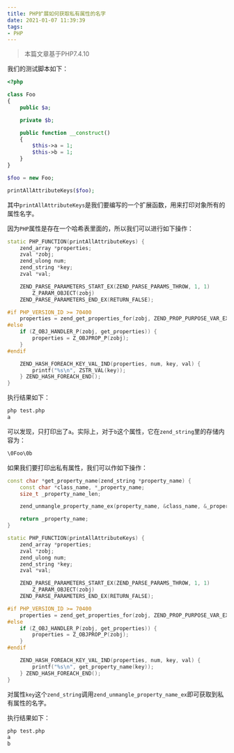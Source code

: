 ```yaml
---
title: PHP扩展如何获取私有属性的名字
date: 2021-01-07 11:39:39
tags:
- PHP
---
```


> 本篇文章基于PHP7.4.10

我们的测试脚本如下：

```php
<?php

class Foo
{
    public $a;

    private $b;

    public function __construct()
    {
        $this->a = 1;
        $this->b = 1;
    }
}

$foo = new Foo;

printAllAttributeKeys($foo);
```

其中`printAllAttributeKeys`是我们要编写的一个扩展函数，用来打印对象所有的属性名字。

因为`PHP`属性是存在一个哈希表里面的，所以我们可以进行如下操作：

```cpp
static PHP_FUNCTION(printAllAttributeKeys) {
    zend_array *properties;
    zval *zobj;
    zend_ulong num;
    zend_string *key;
    zval *val;

    ZEND_PARSE_PARAMETERS_START_EX(ZEND_PARSE_PARAMS_THROW, 1, 1)
        Z_PARAM_OBJECT(zobj)
    ZEND_PARSE_PARAMETERS_END_EX(RETURN_FALSE);

#if PHP_VERSION_ID >= 70400
    properties = zend_get_properties_for(zobj, ZEND_PROP_PURPOSE_VAR_EXPORT);
#else
    if (Z_OBJ_HANDLER_P(zobj, get_properties)) {
        properties = Z_OBJPROP_P(zobj);
    }
#endif

    ZEND_HASH_FOREACH_KEY_VAL_IND(properties, num, key, val) {
        printf("%s\n", ZSTR_VAL(key));
    } ZEND_HASH_FOREACH_END();
}
```

执行结果如下：

```bash
php test.php
a

```

可以发现，只打印出了`a`。实际上，对于`b`这个属性，它在`zend_string`里的存储内容为：

```bash
\0Foo\0b
```

如果我们要打印出私有属性，我们可以作如下操作：

```cpp
const char *get_property_name(zend_string *property_name) {
    const char *class_name, *_property_name;
    size_t _property_name_len;

    zend_unmangle_property_name_ex(property_name, &class_name, &_property_name, &_property_name_len);

    return _property_name;
}

static PHP_FUNCTION(printAllAttributeKeys) {
    zend_array *properties;
    zval *zobj;
    zend_ulong num;
    zend_string *key;
    zval *val;

    ZEND_PARSE_PARAMETERS_START_EX(ZEND_PARSE_PARAMS_THROW, 1, 1)
        Z_PARAM_OBJECT(zobj)
    ZEND_PARSE_PARAMETERS_END_EX(RETURN_FALSE);

#if PHP_VERSION_ID >= 70400
    properties = zend_get_properties_for(zobj, ZEND_PROP_PURPOSE_VAR_EXPORT);
#else
    if (Z_OBJ_HANDLER_P(zobj, get_properties)) {
        properties = Z_OBJPROP_P(zobj);
    }
#endif

    ZEND_HASH_FOREACH_KEY_VAL_IND(properties, num, key, val) {
        printf("%s\n", get_property_name(key));
    } ZEND_HASH_FOREACH_END();
}
```

对属性`key`这个`zend_string`调用`zend_unmangle_property_name_ex`即可获取到私有属性的名字。

执行结果如下：

```bash
php test.php
a
b
```
